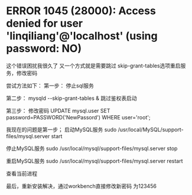 # ERROR 1045 (28000): Access denied for user 'linqiliang'@'localhost' (using password: NO)
这个错误困扰我很久了
又一个方式就是需要跳过
skip-grant-tables选项重启服务，修改密码

尝试方法如下：
第一步：
停止sql服务

第二步：
mysqld --skip-grant-tables &
跳过鉴权表启动

第三步：
修改密码
UPDATE mysql.user SET password=PASSWORD('NewPassord') WHERE user='root';

我现在的问题是第一步；
启动MySQL服务
sudo /usr/local/MySQL/support-files/mysql.server start

停止MySQL服务
sudo /usr/local/mysql/support-files/mysql.server stop

重启MySQL服务
sudo /usr/local/mysql/support-files/mysql.server restart

 查看当前进程

 最后，重新安装解决，通过workbench直接修改新密码 为123456


